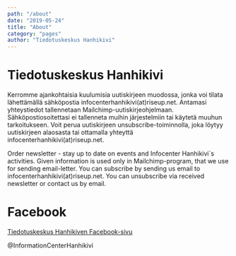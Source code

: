 ```yaml
---
path: "/about"
date: "2019-05-24"
title: "About"
category: "pages"
author: "Tiedotuskeskus Hanhikivi"
---
```


# Tiedotuskeskus Hanhikivi

Kerromme ajankohtaisia kuulumisia uutiskirjeen muodossa, jonka voi tilata lähettämällä sähköpostia infocenterhanhikivi(at)riseup.net. Antamasi yhteystiedot tallennetaan  Mailchimp-uutiskirjeohjelmaan. Sähköpostiosoitettasi ei tallenneta muihin järjestelmiin tai käytetä muuhun tarkoitukseen. Voit perua uutiskirjeen unsubscribe-toiminnolla, joka löytyy  uutiskirjeen alaosasta tai ottamalla yhteyttä infocenterhanhikivi(at)riseup.net. 

Order newsletter - stay up to date on events and Infocenter Hanhikivi´s activities. 
Given information is used only in Mailchimp-program, that we use for sending email-letter. You can subscribe by sending us email to infocenterhanhikivi(at)riseup.net. 
You can unsubscribe via received newsletter or contact us by email. 


# Facebook

 [Tiedotuskeskus Hanhikiven Facebook-sivu](https://www.facebook.com/InformationCenterHanhikivi/)


@InformationCenterHanhikivi

